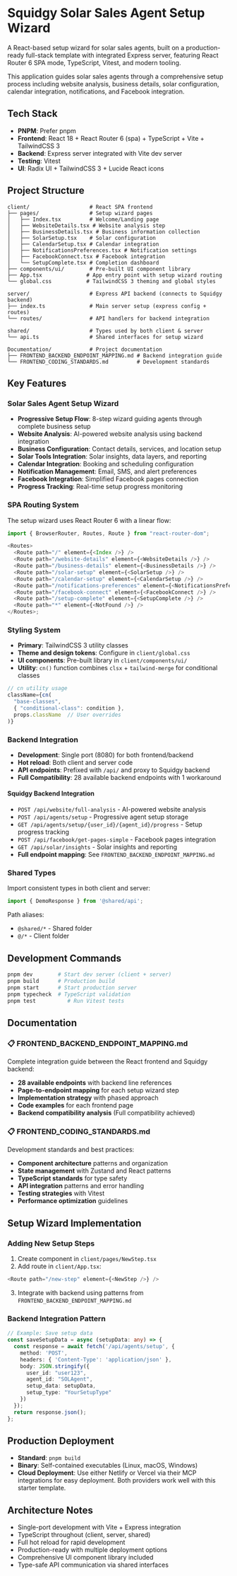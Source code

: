 # Squidgy Solar Sales Agent Setup Wizard

A React-based setup wizard for solar sales agents, built on a production-ready full-stack template with integrated Express server, featuring React Router 6 SPA mode, TypeScript, Vitest, and modern tooling.

This application guides solar sales agents through a comprehensive setup process including website analysis, business details, solar configuration, calendar integration, notifications, and Facebook integration.

## Tech Stack

- **PNPM**: Prefer pnpm
- **Frontend**: React 18 + React Router 6 (spa) + TypeScript + Vite + TailwindCSS 3
- **Backend**: Express server integrated with Vite dev server
- **Testing**: Vitest
- **UI**: Radix UI + TailwindCSS 3 + Lucide React icons

## Project Structure

```
client/                   # React SPA frontend
├── pages/                # Setup wizard pages
│   ├── Index.tsx         # Welcome/Landing page
│   ├── WebsiteDetails.tsx # Website analysis step
│   ├── BusinessDetails.tsx # Business information collection
│   ├── SolarSetup.tsx    # Solar configuration
│   ├── CalendarSetup.tsx # Calendar integration
│   ├── NotificationsPreferences.tsx # Notification settings
│   ├── FacebookConnect.tsx # Facebook integration
│   └── SetupComplete.tsx # Completion dashboard
├── components/ui/        # Pre-built UI component library
├── App.tsx              # App entry point with setup wizard routing
└── global.css           # TailwindCSS 3 theming and global styles

server/                   # Express API backend (connects to Squidgy backend)
├── index.ts              # Main server setup (express config + routes)
└── routes/               # API handlers for backend integration

shared/                   # Types used by both client & server
└── api.ts                # Shared interfaces for setup wizard

Documentation/            # Project documentation
├── FRONTEND_BACKEND_ENDPOINT_MAPPING.md # Backend integration guide
└── FRONTEND_CODING_STANDARDS.md         # Development standards
```

## Key Features

### Solar Sales Agent Setup Wizard
- **Progressive Setup Flow**: 8-step wizard guiding agents through complete business setup
- **Website Analysis**: AI-powered website analysis using backend integration
- **Business Configuration**: Contact details, services, and location setup
- **Solar Tools Integration**: Solar insights, data layers, and reporting
- **Calendar Integration**: Booking and scheduling configuration
- **Notification Management**: Email, SMS, and alert preferences
- **Facebook Integration**: Simplified Facebook pages connection
- **Progress Tracking**: Real-time setup progress monitoring

### SPA Routing System

The setup wizard uses React Router 6 with a linear flow:

```typescript
import { BrowserRouter, Routes, Route } from "react-router-dom";

<Routes>
  <Route path="/" element={<Index />} />
  <Route path="/website-details" element={<WebsiteDetails />} />
  <Route path="/business-details" element={<BusinessDetails />} />
  <Route path="/solar-setup" element={<SolarSetup />} />
  <Route path="/calendar-setup" element={<CalendarSetup />} />
  <Route path="/notifications-preferences" element={<NotificationsPreferences />} />
  <Route path="/facebook-connect" element={<FacebookConnect />} />
  <Route path="/setup-complete" element={<SetupComplete />} />
  <Route path="*" element={<NotFound />} />
</Routes>;
```

### Styling System

- **Primary**: TailwindCSS 3 utility classes
- **Theme and design tokens**: Configure in `client/global.css` 
- **UI components**: Pre-built library in `client/components/ui/`
- **Utility**: `cn()` function combines `clsx` + `tailwind-merge` for conditional classes

```typescript
// cn utility usage
className={cn(
  "base-classes",
  { "conditional-class": condition },
  props.className  // User overrides
)}
```

### Backend Integration

- **Development**: Single port (8080) for both frontend/backend
- **Hot reload**: Both client and server code
- **API endpoints**: Prefixed with `/api/` and proxy to Squidgy backend
- **Full Compatibility**: 28 available backend endpoints with 1 workaround

#### Squidgy Backend Integration
- `POST /api/website/full-analysis` - AI-powered website analysis
- `POST /api/agents/setup` - Progressive agent setup storage
- `GET /api/agents/setup/{user_id}/{agent_id}/progress` - Setup progress tracking
- `POST /api/facebook/get-pages-simple` - Facebook pages integration
- `GET /api/solar/insights` - Solar insights and reporting
- **Full endpoint mapping**: See `FRONTEND_BACKEND_ENDPOINT_MAPPING.md`  

### Shared Types
Import consistent types in both client and server:
```typescript
import { DemoResponse } from '@shared/api';
```

Path aliases:
- `@shared/*` - Shared folder
- `@/*` - Client folder

## Development Commands

```bash
pnpm dev        # Start dev server (client + server)
pnpm build      # Production build
pnpm start      # Start production server
pnpm typecheck  # TypeScript validation
pnpm test          # Run Vitest tests
```

## Documentation

### 📋 FRONTEND_BACKEND_ENDPOINT_MAPPING.md
Complete integration guide between the React frontend and Squidgy backend:
- **28 available endpoints** with backend line references
- **Page-to-endpoint mapping** for each setup wizard step
- **Implementation strategy** with phased approach
- **Code examples** for each frontend page
- **Backend compatibility analysis** (Full compatibility achieved)

### 📋 FRONTEND_CODING_STANDARDS.md  
Development standards and best practices:
- **Component architecture** patterns and organization
- **State management** with Zustand and React patterns
- **TypeScript standards** for type safety
- **API integration** patterns and error handling
- **Testing strategies** with Vitest
- **Performance optimization** guidelines

## Setup Wizard Implementation

### Adding New Setup Steps
1. Create component in `client/pages/NewStep.tsx`
2. Add route in `client/App.tsx`:
```typescript
<Route path="/new-step" element={<NewStep />} />
```
3. Integrate with backend using patterns from `FRONTEND_BACKEND_ENDPOINT_MAPPING.md`

### Backend Integration Pattern
```typescript
// Example: Save setup data
const saveSetupData = async (setupData: any) => {
  const response = await fetch('/api/agents/setup', {
    method: 'POST',
    headers: { 'Content-Type': 'application/json' },
    body: JSON.stringify({
      user_id: "user123",
      agent_id: "SOLAgent",
      setup_data: setupData,
      setup_type: "YourSetupType"
    })
  });
  return response.json();
};
```

## Production Deployment

- **Standard**: `pnpm build`
- **Binary**: Self-contained executables (Linux, macOS, Windows)
- **Cloud Deployment**: Use either Netlify or Vercel via their MCP integrations for easy deployment. Both providers work well with this starter template.

## Architecture Notes

- Single-port development with Vite + Express integration
- TypeScript throughout (client, server, shared)
- Full hot reload for rapid development
- Production-ready with multiple deployment options
- Comprehensive UI component library included
- Type-safe API communication via shared interfaces
